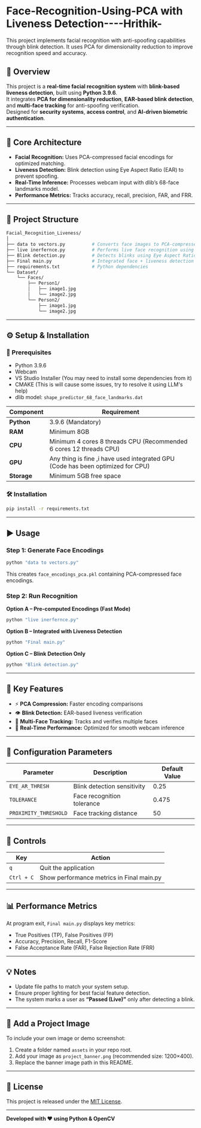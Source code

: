 # Face-Recognition-Using-PCA with Liveness Detection----Hrithik-
This project implements facial recognition with anti-spoofing capabilities through blink detection. It uses PCA for dimensionality reduction to improve recognition speed and accuracy.


## 🚀 Overview
This project is a **real-time facial recognition system** with **blink-based liveness detection**, built using **Python 3.9.6**.  
It integrates **PCA for dimensionality reduction**, **EAR-based blink detection**, and **multi-face tracking** for anti-spoofing verification.  
Designed for **security systems**, **access control**, and **AI-driven biometric authentication**.

---

## 🧠 Core Architecture
- **Facial Recognition:** Uses PCA-compressed facial encodings for optimized matching.
- **Liveness Detection:** Blink detection using Eye Aspect Ratio (EAR) to prevent spoofing.
- **Real-Time Inference:** Processes webcam input with dlib’s 68-face landmarks model.
- **Performance Metrics:** Tracks accuracy, recall, precision, FAR, and FRR.

---

## 📁 Project Structure

```bash
Facial_Recognition_Liveness/
│
├── data to vectors.py          # Converts face images to PCA-compressed encodings
├── live inerfernce.py          # Performs live face recognition using PCA encodings
├── Blink detection.py          # Detects blinks using Eye Aspect Ratio (EAR)
├── Final main.py               # Integrated face + liveness detection
├── requirements.txt            # Python dependencies
└── Dataset/
    └── Faces/
        ├── Person1/
        │   ├── image1.jpg
        │   └── image2.jpg
        └── Person2/
            ├── image1.jpg
            └── image2.jpg
```

---

## ⚙️ Setup & Installation

### 🧩 Prerequisites
- Python 3.9.6  
- Webcam  
- VS Studio Installer (You may need to install some dependencies from it)
- CMAKE (This is will cause some issues, try to resolve it using LLM's help)
- dlib model: `shape_predictor_68_face_landmarks.dat`

| Component | Requirement |
|------------|--------------|
| **Python** | 3.9.6 (Mandatory) |
| **RAM** | Minimum 8GB |
| **CPU** | Minimum 4 cores 8 threads CPU (Recommended 6 cores 12 threads CPU) |
| **GPU** | Any thing is fine ,i have used integrated GPU (Code has been optimized for CPU) |
| **Storage** | Minimum 5GB free space |

### 🛠️ Installation
```bash
pip install -r requirements.txt
```

---

## ▶️ Usage

### Step 1: Generate Face Encodings
```bash
python "data to vectors.py"
```
This creates `face_encodings_pca.pkl` containing PCA-compressed face encodings.

### Step 2: Run Recognition
**Option A – Pre-computed Encodings (Fast Mode)**
```bash
python "live inerfernce.py"
```

**Option B – Integrated with Liveness Detection**
```bash
python "Final main.py"
```

**Option C – Blink Detection Only**
```bash
python "Blink detection.py"
```

---

## 🔑 Key Features
- ⚡ **PCA Compression:** Faster encoding comparisons  
- 👁️ **Blink Detection:** EAR-based liveness verification  
- 👤 **Multi-Face Tracking:** Tracks and verifies multiple faces  
- 🧮 **Real-Time Performance:** Optimized for smooth webcam inference  

---

## 🔧 Configuration Parameters

| Parameter | Description | Default Value |
|------------|--------------|----------------|
| `EYE_AR_THRESH` | Blink detection sensitivity | 0.25 |
| `TOLERANCE` | Face recognition tolerance | 0.475 |
| `PROXIMITY_THRESHOLD` | Face tracking distance | 50 |

---

## 🧾 Controls
| Key | Action |
|------|---------|
| `q` | Quit the application |
| `Ctrl + C` | Show performance metrics in Final main.py |

---

## 📊 Performance Metrics
At program exit, `Final main.py` displays key metrics:
- True Positives (TP), False Positives (FP)  
- Accuracy, Precision, Recall, F1-Score  
- False Acceptance Rate (FAR), False Rejection Rate (FRR)

---

## 💡 Notes
- Update file paths to match your system setup.  
- Ensure proper lighting for best facial feature detection.  
- The system marks a user as **“Passed (Live)”** only after detecting a blink.  

---

## 📸 Add a Project Image
To include your own image or demo screenshot:
1. Create a folder named `assets` in your repo root.  
2. Add your image as `project_banner.png` (recommended size: 1200×400).  
3. Replace the banner image path in this README.

---

## 🧾 License
This project is released under the [MIT License](LICENSE).

---

**Developed with ❤️ using Python & OpenCV**
